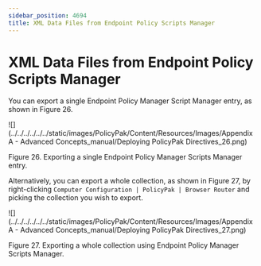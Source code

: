 ```yaml
---
sidebar_position: 4694
title: XML Data Files from Endpoint Policy Scripts Manager
---
```


# XML Data Files from Endpoint Policy Scripts Manager

You can export a single Endpoint Policy Manager Script Manager entry, as shown in Figure 26.

![](../../../../../../static/images/PolicyPak/Content/Resources/Images/Appendix A - Advanced Concepts_manual/Deploying PolicyPak Directives_26.png)

Figure 26. Exporting a single Endpoint Policy Manager Scripts Manager entry.

Alternatively, you can export a whole collection, as shown in Figure 27, by right-clicking `Computer Configuration | PolicyPak | Browser Router` and picking the collection you wish to export.

![](../../../../../../static/images/PolicyPak/Content/Resources/Images/Appendix A - Advanced Concepts_manual/Deploying PolicyPak Directives_27.png)

Figure 27. Exporting a whole collection using Endpoint Policy Manager Scripts Manager.